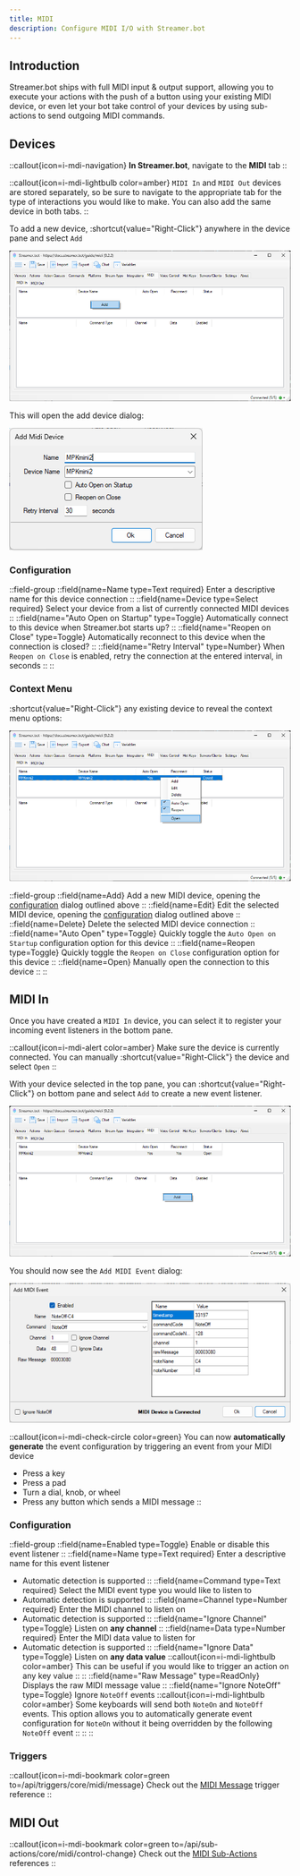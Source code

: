 ```yaml
---
title: MIDI
description: Configure MIDI I/O with Streamer.bot
---
```


## Introduction
Streamer.bot ships with full MIDI input & output support, allowing you to execute your actions with the push of a button using your existing MIDI device, or even let your bot take control of your devices by using sub-actions to send outgoing MIDI commands.

## Devices
::callout{icon=i-mdi-navigation}
**In Streamer.bot**, navigate to the **MIDI** tab
::

::callout{icon=i-mdi-lightbulb color=amber}
`MIDI In` and `MIDI Out` devices are stored separately, so be sure to navigate to the appropriate tab for the type of interactions you would like to make. You can also add the same device in both tabs.
::

To add a new device, :shortcut{value="Right-Click"} anywhere in the device pane and select `Add`

![Add Device Context Menu](assets/midi-add-device.png)

This will open the add device dialog:

![Add Device Dialog](assets/midi-add-device-dialog.png)

### Configuration
::field-group
  ::field{name=Name type=Text required}
  Enter a descriptive name for this device connection
  ::
  ::field{name=Device type=Select required}
  Select your device from a list of currently connected MIDI devices
  ::
  ::field{name="Auto Open on Startup" type=Toggle}
  Automatically connect to this device when Streamer.bot starts up?
  ::
  ::field{name="Reopen on Close" type=Toggle}
  Automatically reconnect to this device when the connection is closed?
  ::
  ::field{name="Retry Interval" type=Number}
  When `Reopen on Close` is enabled, retry the connection at the entered interval, in seconds
  ::
::

### Context Menu
:shortcut{value="Right-Click"} any existing device to reveal the context menu options:

![Context Menu](assets/midi-context-menu.png)

::field-group
  ::field{name=Add}
  Add a new MIDI device, opening the [configuration](#configuration) dialog outlined above
  ::
  ::field{name=Edit}
  Edit the selected MIDI device, opening the [configuration](#configuration) dialog outlined above
  ::
  ::field{name=Delete}
  Delete the selected MIDI device connection
  ::
  ::field{name="Auto Open" type=Toggle}
  Quickly toggle the `Auto Open on Startup` configuration option for this device
  ::
  ::field{name=Reopen type=Toggle}
  Quickly toggle the `Reopen on Close` configuration option for this device
  ::
  ::field{name=Open}
  Manually open the connection to this device
  ::
::

## MIDI In

Once you have created a `MIDI In` device, you can select it to register your incoming event listeners in the bottom pane.

::callout{icon=i-mdi-alert color=amber}
Make sure the device is currently connected. You can manually :shortcut{value="Right-Click"} the device and select `Open`
::


With your device selected in the top pane, you can :shortcut{value="Right-Click"} on bottom pane and select `Add` to create a new event listener.

![Add MIDI Event](assets/midi-add-event.png)

You should now see the `Add MIDI Event` dialog:

![MIDI Event Dialog](assets/midi-add-event-dialog.png)

::callout{icon=i-mdi-check-circle color=green}
You can now **automatically generate** the event configuration by triggering an event from your MIDI device
- Press a key
- Press a pad
- Turn a dial, knob, or wheel
- Press any button which sends a MIDI message
::

### Configuration
::field-group
  ::field{name=Enabled type=Toggle}
  Enable or disable this event listener
  ::
  ::field{name=Name type=Text required}
  Enter a descriptive name for this event listener
  - Automatic detection is supported
  ::
  ::field{name=Command type=Text required}
  Select the MIDI event type you would like to listen to
  - Automatic detection is supported
  ::
  ::field{name=Channel type=Number required}
  Enter the MIDI channel to listen on
  - Automatic detection is supported
  ::
  ::field{name="Ignore Channel" type=Toggle}
  Listen on **any channel**
  ::
  ::field{name=Data type=Number required}
  Enter the MIDI data value to listen for
  - Automatic detection is supported
  ::
  ::field{name="Ignore Data" type=Toggle}
    Listen on **any data value**
    ::callout{icon=i-mdi-lightbulb color=amber}
    This can be useful if you would like to trigger an action on any key value
    ::
  ::
  ::field{name="Raw Message" type=ReadOnly}
  Displays the raw MIDI message value
  ::
  ::field{name="Ignore NoteOff" type=Toggle}
    Ignore `NoteOff` events
    ::callout{icon=i-mdi-lightbulb color=amber}
    Some keyboards will send both `NoteOn` and `NoteOff` events. This option allows you to automatically generate event configuration for `NoteOn` without it being overridden by the following `NoteOff` event
    ::
  ::
::

### Triggers

::callout{icon=i-mdi-bookmark color=green to=/api/triggers/core/midi/message}
Check out the [MIDI Message](#) trigger reference
::

## MIDI Out

::callout{icon=i-mdi-bookmark color=green to=/api/sub-actions/core/midi/control-change}
Check out the [MIDI Sub-Actions](#) references
::